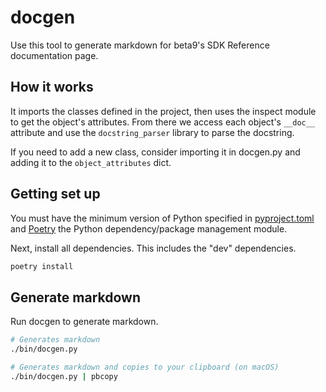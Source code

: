 # docgen

Use this tool to generate markdown for beta9's SDK Reference documentation page.

## How it works

It imports the classes defined in the project, then uses the inspect module to get the object's attributes. From there we access each object's `__doc__` attribute and use the `docstring_parser` library to parse the docstring.

If you need to add a new class, consider importing it in docgen.py and adding it to the `object_attributes` dict.

## Getting set up

You must have the minimum version of Python specified in [pyproject.toml](/pyproject.toml) and [Poetry](https://python-poetry.org/) the Python dependency/package management module.

Next, install all dependencies. This includes the "dev" dependencies.

```sh
poetry install
```

## Generate markdown

Run docgen to generate markdown.

```sh
# Generates markdown
./bin/docgen.py

# Generates markdown and copies to your clipboard (on macOS)
./bin/docgen.py | pbcopy
```
